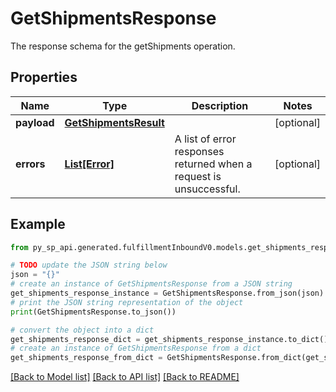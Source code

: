 # GetShipmentsResponse

The response schema for the getShipments operation.

## Properties

Name | Type | Description | Notes
------------ | ------------- | ------------- | -------------
**payload** | [**GetShipmentsResult**](GetShipmentsResult.md) |  | [optional] 
**errors** | [**List[Error]**](Error.md) | A list of error responses returned when a request is unsuccessful. | [optional] 

## Example

```python
from py_sp_api.generated.fulfillmentInboundV0.models.get_shipments_response import GetShipmentsResponse

# TODO update the JSON string below
json = "{}"
# create an instance of GetShipmentsResponse from a JSON string
get_shipments_response_instance = GetShipmentsResponse.from_json(json)
# print the JSON string representation of the object
print(GetShipmentsResponse.to_json())

# convert the object into a dict
get_shipments_response_dict = get_shipments_response_instance.to_dict()
# create an instance of GetShipmentsResponse from a dict
get_shipments_response_from_dict = GetShipmentsResponse.from_dict(get_shipments_response_dict)
```
[[Back to Model list]](../README.md#documentation-for-models) [[Back to API list]](../README.md#documentation-for-api-endpoints) [[Back to README]](../README.md)


